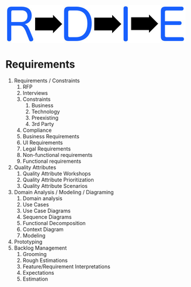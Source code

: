 ![](/images/rdie.jpg)

# [](#requirements)Requirements

1.	Requirements / Constraints
	1.	RFP
	1.	Interviews
	1.	Constraints
		1.	Business
		1.	Technology
		1.	Preexisting
		1.	3rd Party
	1.	Compliance
	1.	Business Requirements
	1.	UI Requirements
	1.	Legal Requirements
	1.	Non-functional requirements
	1.	Functional requirements
1.	Quality Attributes
	1.	Quality Attribute Workshops
	1.	Quality Attribute Prioritization
	1.	Quality Attribute Scenarios
1.	Domain Analysis / Modeling / Diagraming
	1.	Domain analysis
	1.	Use Cases
	1.	Use Case Diagrams
	1.	Sequence Diagrams
	1.	Functional Decomposition
	1.	Context Diagram
	1.	Modeling
1.	Prototyping
1.	Backlog Management
	1.	Grooming
	1.	Rough Estimations
	1.	Feature/Requirement Interpretations
	1.	Expectations
	1.	Estimation
